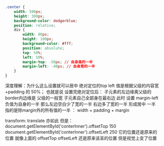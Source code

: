 ```css
.center {
    width: 500px;
    height: 300px;
    background-color: dodgerblue;
    position: relative;
    div {
        width: 80px;
        height: 100px;
        background-color: #fff;
        position: absolute;
        top: 50%;
        left: 50%;
        margin-top: -50px; // 自身高的一半
        margin-left: -40px; // 自身宽的一半
    }
}
```
深度理解：为什么这么设置就可以居中
绝对定位的top  left 值是根据父级的内容宽+padding 的 50%；
也就是说 设置完绝对定位后：
  子元素的左边缘离父级的border内边缘是 父级的一般宽 子元素自己全部身在最右边 
  此时 设置 margin-left 负值为自身的一半 那么左边空白少了宽的一半 右边多了宽的一半 形成居中
  一半指的是除margin外的所有值的一半 ： width + padding + margin
  
  transform: translate 亦如此
  但是：
  document.getElementById('conterInner').offsetTop
  150
  document.getElementById('conterInner').offsetLeft
  250
  它的位置还是原来的位置 就像上面的 offsetTop offsetLeft 还是原来该呆的位置 但是视觉上变了位置
